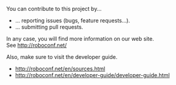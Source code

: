 You can contribute to this project by...

* ... reporting issues (bugs, feature requests...).
* ... submitting pull requests.

In any case, you will find more information on our web site.  
See http://roboconf.net/

Also, make sure to visit the developer guide.  

* http://roboconf.net/en/sources.html
* http://roboconf.net/en/developer-guide/developer-guide.html
